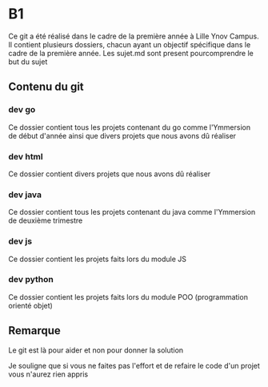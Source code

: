 # B1

Ce git a été réalisé dans le cadre de la première année à Lille Ynov Campus. Il contient plusieurs dossiers, chacun ayant un objectif spécifique dans le cadre de la première année.
Les sujet.md sont present pourcomprendre le but du sujet

## Contenu du git

### dev go

Ce dossier contient tous les projets contenant du go comme l'Ymmersion de début d'année ainsi que divers projets que nous avons dû réaliser

### dev html

Ce dossier contient divers projets que nous avons dû réaliser

### dev java

Ce dossier contient tous les projets contenant du java comme l'Ymmersion de deuxième trimestre

### dev js

Ce dossier contient les projets faits lors du module JS

### dev python

Ce dossier contient les projets faits lors du module POO (programmation orienté objet)

## Remarque

Le git est là pour aider et non pour donner la solution 

Je souligne que si vous ne faites pas l'effort et de refaire le code d'un projet vous n'aurez rien appris